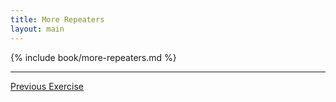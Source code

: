 ```yaml
---
title: More Repeaters
layout: main
---
```


{% include book/more-repeaters.md %}

---

[Previous Exercise](ex17.html)